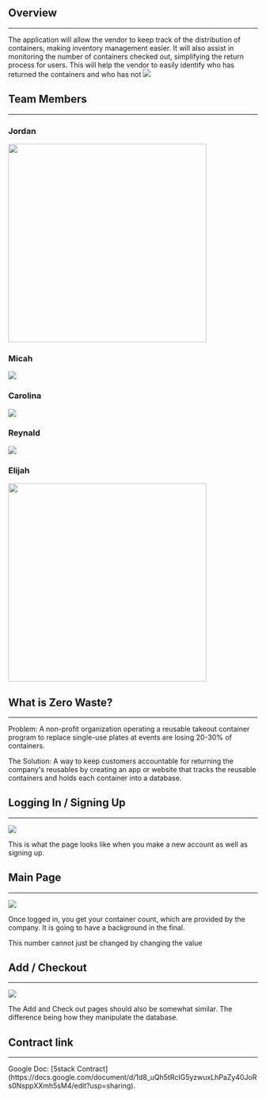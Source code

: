 ## Overview
<hr />
The application will allow the vendor to keep track of the distribution of containers, making inventory management easier. It will also assist in monitoring the number of containers checked out, simplifying the return process for users. This will help the vendor to easily identify who has returned the containers and who has not

<img src="doc/Landing.png">

## Team Members
<hr />

### Jordan

<img src="doc/Jordan.png" style="height: 400px">

### Micah
<img src="doc/Micah.png">

### Carolina
<img src="doc/Carolina.png">

### Reynald
<img src="doc/Reynald.png">

### Elijah
<img src="doc/Eli.png" style="height: 400px">

## What is Zero Waste?
<hr />
Problem: A non-profit organization operating a reusable takeout container program to replace single-use plates at events are losing 20-30% of containers.

The Solution: A way to keep customers accountable for returning the company's reusables by creating an app or website that tracks the reusable containers and holds each container into a database.



## Logging In / Signing Up
<hr />

<img src="doc/Login.png">

This is what the page looks like when you make a new account as well as signing up.

## Main Page
<hr />

<img src="doc/MainPage.png">

Once logged in, you get your container count, which are provided by the company. It is going to have a background in the final. 

This number cannot just be changed by changing the value

## Add / Checkout
<hr />

<img src="doc/Add.png">

The Add and Check out pages should also be somewhat similar. The difference being how they manipulate the database. 

## Contract link
<hr />
Google Doc: [5stack Contract](https://docs.google.com/document/d/1d8_uQh5tRcIG5yzwuxLhPaZy40JoRs0NsppXXmh5sM4/edit?usp=sharing).
